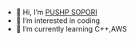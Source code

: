 - 👋 Hi, I’m [PUSHP SOPORI](https://www.linkedin.com/in/pushp-sopori-61b48a19a/)
- 👀 I’m interested in coding
- 🌱 I’m currently learning C++,AWS
<!---
roar404/roar404 is a ✨ special ✨ repository because its `README.md` (this file) appears on your GitHub profile.
You can click the Preview link to take a look at your changes.
--->
